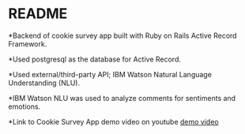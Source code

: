 # README

*Backend of cookie survey app built with Ruby on Rails Active Record Framework. 

*Used postgresql as the database for Active Record.

*Used external/third-party API; IBM Watson Natural Language Understanding (NLU). 

*IBM Watson NLU was used to analyze comments for sentiments and emotions.

*Link to Cookie Survey App demo video on youtube [demo video](https://youtu.be/xOLTZ-pW3Qo)